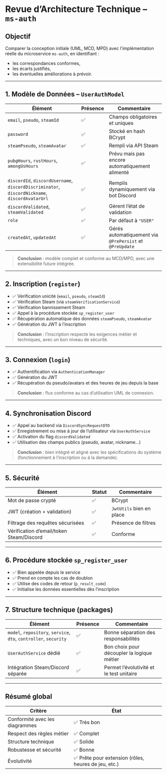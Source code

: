 # Revue d’Architecture Technique – `ms-auth`

## Objectif

Comparer la conception initiale (UML, MCD, MPD) avec l’implémentation réelle du microservice `ms-auth`, en identifiant :

- les correspondances conformes,
- les écarts justifiés,
- les éventuelles améliorations à prévoir.

---

## 1. Modèle de Données – `UserAuthModel`

| Élément                                                                 | Présence | Commentaire                                              |
|-------------------------------------------------------------------------|----------|-----------------------------------------------------------|
| `email`, `pseudo`, `steamId`                                            | ✅       | Champs obligatoires et uniques                           |
| `password`                                                              | ✅       | Stocké en hash BCrypt                                     |
| `steamPseudo`, `steamAvatar`                                           | ✅       | Rempli via API Steam                                      |
| `pubgHours`, `rustHours`, `amongUsHours`                                | ✅       | Prévu mais pas encore automatiquement alimenté            |
| `discordId`, `discordUsername`, `discordDiscriminator`, `discordNickname`, `discordAvatarUrl` | ✅ | Remplis dynamiquement via bot Discord                     |
| `discordValidated`, `steamValidated`                                    | ✅       | Gèrent l’état de validation                               |
| `role`                                                                  | ✅       | Par défaut à `"USER"`                                     |
| `createdAt`, `updatedAt`                                                | ✅       | Gérés automatiquement via `@PrePersist` et `@PreUpdate`  |

> **Conclusion** : modèle complet et conforme au MCD/MPD, avec une extensibilité future intégrée.

---

## 2. Inscription (`register`)

- ✅ Vérification unicité (`email`, `pseudo`, `steamId`)
- ✅ Vérification Steam (via `steamVerificationService`)
- ✅ Vérification bannissement Steam
- ✅ Appel à la procédure stockée `sp_register_user`
- ✅ Récupération automatique des données `steamPseudo`, `steamAvatar`
- ✅ Génération du JWT à l’inscription

>  **Conclusion** : l’inscription respecte les exigences métier et techniques, avec un bon niveau de sécurité.

---

## 3. Connexion (`login`)

- ✅ Authentification via `AuthenticationManager`
- ✅ Génération du JWT
- ✅ Récupération du pseudo/avatars et des heures de jeu depuis la base

>  **Conclusion** : flux conforme au cas d’utilisation UML de connexion.

---

## 4. Synchronisation Discord

- ✅ Appel au backend via `DiscordSyncRequestDTO`
- ✅ Enregistrement ou mise à jour de l’utilisateur via `UserAuthService`
- ✅ Activation du flag `discordValidated`
- ✅ Utilisation des champs publics (pseudo, avatar, nickname…)

>  **Conclusion** : bien intégré et aligné avec les spécifications du système (fonctionnement à l’inscription ou à la demande).

---

## 5. Sécurité

| Élément                                    | Statut | Commentaire                  |
|--------------------------------------------|--------|-------------------------------|
| Mot de passe crypté                        | ✅     | BCrypt                        |
| JWT (création + validation)                | ✅     | `JwtUtils` bien en place      |
| Filtrage des requêtes sécurisées           | ✅     | Présence de filtres           |
| Vérification d’email/token Steam/Discord   | ✅     | Conforme                      |

---

## 6. Procédure stockée `sp_register_user`

- ✅ Bien appelée depuis le service
- ✅ Prend en compte les cas de doublon
- ✅ Utilise des codes de retour (`p_result_code`)
- ✅ Initialise les données essentielles dès l’inscription

---

## 7. Structure technique (packages)

| Élément                               | Présence | Commentaire                              |
|---------------------------------------|----------|-------------------------------------------|
| `model`, `repository`, `service`, `dto`, `controller`, `security` | ✅       | Bonne séparation des responsabilités     |
| `UserAuthService` dédié               | ✅       | Bon choix pour découpler la logique métier |
| Intégration Steam/Discord séparée     | ✅       | Permet l’évolutivité et le test unitaire |

---

## Résumé global

| Critère                          | État       |
|----------------------------------|------------|
| Conformité avec les diagrammes   | ✅ Très bon |
| Respect des règles métier        | ✅ Complet  |
| Structure technique              | ✅ Solide   |
| Robustesse et sécurité           | ✅ Bonne    |
| Évolutivité                      | ✅ Prête pour extension (rôles, heures de jeu, etc.) |
